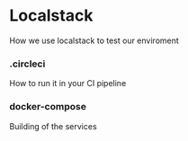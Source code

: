 # Localstack

How we use localstack to test our enviroment

### .circleci

How to run it in your CI pipeline

### docker-compose

Building of the services


